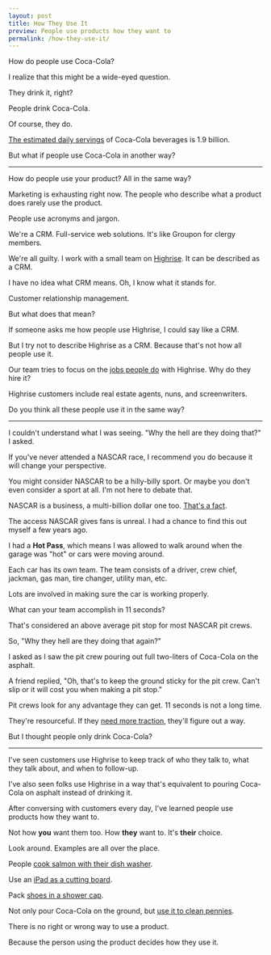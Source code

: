 ```yaml
---
layout: post
title: How They Use It
preview: People use products how they want to
permalink: /how-they-use-it/
---
```


How do people use Coca-Cola? 

I realize that this might be a wide-eyed question. 

They drink it, right? 

People drink Coca-Cola. 

Of course, they do. 

[The estimated daily servings](http://www.worldofcoca-cola.com/about-us/coca-cola-history/) of Coca-Cola beverages is 1.9 billion. 

But what if people use Coca-Cola in another way? 

* * * 

How do people use your product? All in the same way? 

Marketing is exhausting right now. The people who describe what a product does rarely use the product. 

People use acronyms and jargon.  

We're a CRM. Full-service web solutions. It's like Groupon for clergy members. 

We're all guilty. I work with a small team on [Highrise](https://highrisehq.com/). It can be described as a CRM. 

I have no idea what CRM means. Oh, I know what it stands for. 

Customer relationship management. 

But what does that mean? 

If someone asks me how people use Highrise, I could say like a CRM.

But I try not to describe Highrise as a CRM. Because that's not how all people use it. 

Our team tries to focus on the [jobs people do](http://justinjackson.ca/hidden/) with Highrise. Why do they hire it? 

Highrise customers include real estate agents, nuns, and screenwriters. 

Do you think all these people use it in the same way? 

* * * 

I couldn't understand what I was seeing. "Why the hell are they doing that?" I asked.  

If you've never attended a NASCAR race, I recommend you do because it will change your perspective. 

You might consider NASCAR to be a hilly-billy sport. Or maybe you don't even consider a sport at all. I'm not here to debate that. 

NASCAR is a business, a multi-billion dollar one too. [That's a fact](http://www.forbes.com/nascar-valuations/). 

The access NASCAR gives fans is unreal. I had a chance to find this out myself a few years ago. 

I had a **Hot Pass**, which means I was allowed to walk around when the garage was "hot" or cars were moving around. 

Each car has its own team. The team consists of a driver, crew chief, jackman, gas man, tire changer, utility man, etc. 

Lots are involved in making sure the car is working properly. 

What can your team accomplish in 11 seconds? 

That's considered an above average pit stop for most NASCAR pit crews. 

So, "Why they hell are they doing that again?"

I asked as I saw the pit crew pouring out full two-liters of Coca-Cola on the asphalt. 

A friend replied, "Oh, that's to keep the ground sticky for the pit crew. Can't slip or it will cost you when making a pit stop."

Pit crews look for any advantage they can get. 11 seconds is not a long time. 

They're resourceful. If they [need more traction](http://www.thenascarinsiders.com/2010/03/03/pit-stalls-a-sticky-situation/), they'll figure out a way. 

But I thought people only drink Coca-Cola? 

* * * 

I've seen customers use Highrise to keep track of who they talk to, what they talk about, and when to follow-up. 

I've also seen folks use Highrise in a way that's equivalent to pouring Coca-Cola on asphalt instead of drinking it. 

After conversing with customers every day, I've learned people use products how they want to. 

Not how **you** want them too. How **they** want to. It's **their** choice. 

Look around. Examples are all over the place. 

People [cook salmon with their dish washer](http://www.thekitchn.com/can-you-really-cook-salmon-in-a-dishwasher-putting-tips-to-the-test-in-the-kitchn-218048). 

Use an [iPad as a cutting board](http://www.snotr.com/video/8965/So_papa__how_do_you_like_the_iPad_we_got_you).

Pack [shoes in a shower cap](http://lifehacker.com/5874035/pack-shoes-in-hotel-shower-caps-to-keep-your-luggage-contents-clean). 

Not only pour Coca-Cola on the ground, but [use it to clean pennies](http://prop-tricks.wonderhowto.com/how-to/clean-penny-with-coke-209448/). 

There is no right or wrong way to use a product. 

Because the person using the product decides how they use it. 
